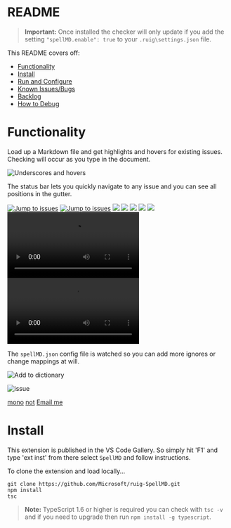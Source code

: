 # README

>**Important:** Once installed the checker will only update if you add the setting `"spellMD.enable": true` to your `.ruig\settings.json` file.

This README covers off:
* [Functionality](#functionality)
* [Install](#install)
* [Run and Configure](#run-and-configure)
* [Known Issues/Bugs](#known-issuesbugs)
* [Backlog](#backlog)
* [How to Debug](#how-to-debug)

# Functionality

Load up a Markdown file and get highlights and hovers for existing issues.  Checking will occur as you type in the document.

![Underscores and hovers](https://gitlab.com/username/repository/-/raw/HEAD/images/SpellMDDemo1.gif)

The status bar lets you quickly navigate to any issue and you can see all positions in the gutter.

[![Jump to issues](https://gitlab.com/username/repository/-/raw/HEAD/images/SpellMDDemo2.gif)](http://shouldnottouchthis/)
[![Jump to issues](https://gitlab.com/username/repository/-/raw/HEAD/images/SpellMDDemo2.gif)](https://gitlab.com/username/repository/-/blob/HEAD/monkey)
![](https://gitlab.com/username/repository/-/raw/HEAD/images/SpellMDDemo2.gif)
![](https://gitlab.com/username/repository/-/raw/HEAD/SpellMDDemo2.gif)
![](https://gitlab.com/username/repository/-/raw/HEAD/SpellMDDemo2.gif#gh-light-mode-only)
<img src="https://gitlab.com/username/repository/-/raw/HEAD/images/myImage.gif">
<img src="https://gitlab.com/username/repository/-/raw/HEAD/images/myImage.gif#gh-light-mode-only">
<video src="https://gitlab.com/username/repository/-/raw/HEAD/videos/myVideo.mp4"></video>
<video src="https://gitlab.com/username/repository/-/raw/HEAD/videos/myVideo.mp4#gh-light-mode-only"></video>

The `spellMD.json` config file is watched so you can add more ignores or change mappings at will.

![Add to dictionary](https://gitlab.com/username/repository/-/raw/HEAD/images/SpellMDDemo3.gif)

![issue](https://gitlab.com/username/repository/-/raw/HEAD/issue)

[mono](https://gitlab.com/username/repository/-/blob/HEAD/monkey)
[not](http://shouldnottouchthis/)
[Email me](mailto:example@example.com)

# Install
This extension is published in the VS Code Gallery.  So simply hit 'F1' and type 'ext inst' from there select `SpellMD` and follow instructions.


To clone the extension and load locally...

```
git clone https://github.com/Microsoft/ruig-SpellMD.git
npm install
tsc
```

>**Note:** TypeScript 1.6 or higher is required you can check with `tsc -v` and if you need to upgrade then run `npm install -g typescript`.
